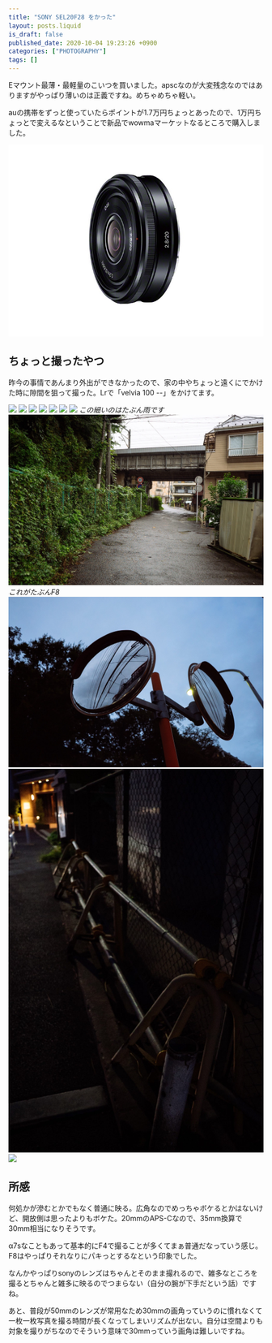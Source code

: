 ```yaml
---
title: "SONY SEL20F28 をかった"
layout: posts.liquid
is_draft: false
published_date: 2020-10-04 19:23:26 +0900
categories: ["PHOTOGRAPHY"]
tags: []
---
```


Eマウント最薄・最軽量のこいつを買いました。apscなのが大変残念なのではありますがやっぱり薄いのは正義ですね。めちゃめちゃ軽い。

auの携帯をずっと使っていたらポイントが1.7万円ちょっとあったので、1万円ちょっとで変えるなということで新品でwowmaマーケットなるところで購入しました。

![](/public/images/2020/10/0aaeffe6-5a95-4fcc-8f01-aaf6d27a7bc0-1832-000000c692f8db03_file.jpg)
## ちょっと撮ったやつ
昨今の事情であんまり外出ができなかったので、家の中やちょっと遠くにでかけた時に隙間を狙って撮った。Lrで「velvia 100 --」をかけてます。

![](/public/images/2020/10/DSC06391-684x1024.jpg)
![](/public/images/2020/10/DSC06408-684x1024.jpg)
![](/public/images/2020/10/DSC06418-1024x684.jpg)
![](/public/images/2020/10/dsc06403_original-1024x684.jpg)
![](/public/images/2020/10/DSC06419-1024x684.jpg)
![](/public/images/2020/10/DSC06429-1024x684.jpg)
![](/public/images/2020/10/dsc06432_original-1024x684.jpg)
_この細いのはたぶん雨です_
![](/public/images/2020/10/dsc06430_original-scaled-1.jpg)
_これがたぶんF8_
![](/public/images/2020/10/dsc06374_original-scaled-1.jpg)
![](/public/images/2020/10/dsc06382_original-scaled-1.jpg)
![](/public/images/2020/10/dsc06375_original-1024x684.jpg)
## 所感
何処かが滲むとかでもなく普通に映る。広角なのでめっちゃボケるとかはないけど、開放側は思ったよりもボケた。20mmのAPS-Cなので、35mm換算で30mm相当になりそうです。

α7sなこともあって基本的にF4で撮ることが多くてまぁ普通だなっていう感じ。F8はやっぱりそれなりにパキっとするなという印象でした。

なんかやっぱりsonyのレンズはちゃんとそのまま撮れるので、雑多なところを撮るとちゃんと雑多に映るのでつまらない（自分の腕が下手だという話）ですね。

あと、普段が50mmのレンズが常用なため30mmの画角っていうのに慣れなくて一枚一枚写真を撮る時間が長くなってしまいリズムが出ない。自分は空間よりも対象を撮りがちなのでそういう意味で30mmっていう画角は難しいですね。


